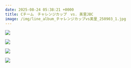 ```yaml
---
date: 2025-08-24 05:38:21 +0000
title: Cチーム　チャレンジカップ　vs. 美里JBC
image: /img/line_album_チャレンジカップvs美里_250903_1.jpg
---
```

![](/img/line_album_チャレンジカップvs美里_250903_2.jpg)

![](/img/line_album_チャレンジカップvs美里_250903_3.jpg)

![](/img/line_album_チャレンジカップvs美里_250903_4.jpg)

![](/img/line_album_チャレンジカップvs美里_250903_5.jpg)

